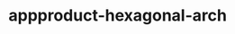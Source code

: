   # appproduct-hexagonal-arch                
            
        
           
       
     
      
       
 
